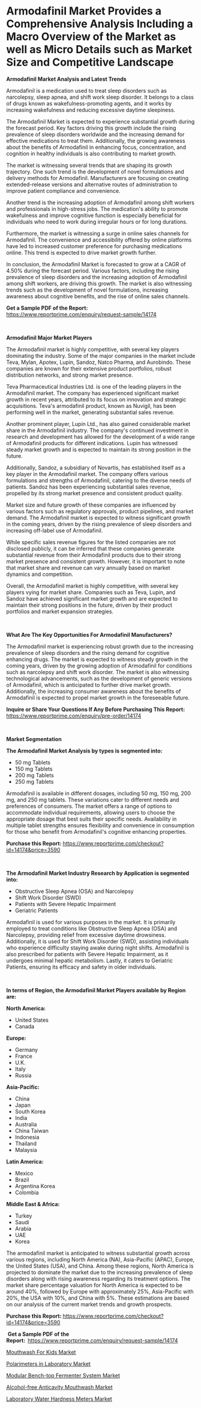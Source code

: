 <p><h1>Armodafinil Market Provides a Comprehensive Analysis Including a Macro Overview of the Market as well as Micro Details such as Market Size and Competitive Landscape</h1></p><p><strong>Armodafinil Market Analysis and Latest Trends</strong></p>
<p><p>Armodafinil is a medication used to treat sleep disorders such as narcolepsy, sleep apnea, and shift work sleep disorder. It belongs to a class of drugs known as wakefulness-promoting agents, and it works by increasing wakefulness and reducing excessive daytime sleepiness.</p><p>The Armodafinil Market is expected to experience substantial growth during the forecast period. Key factors driving this growth include the rising prevalence of sleep disorders worldwide and the increasing demand for effective medications to treat them. Additionally, the growing awareness about the benefits of Armodafinil in enhancing focus, concentration, and cognition in healthy individuals is also contributing to market growth.</p><p>The market is witnessing several trends that are shaping its growth trajectory. One such trend is the development of novel formulations and delivery methods for Armodafinil. Manufacturers are focusing on creating extended-release versions and alternative routes of administration to improve patient compliance and convenience.</p><p>Another trend is the increasing adoption of Armodafinil among shift workers and professionals in high-stress jobs. The medication's ability to promote wakefulness and improve cognitive function is especially beneficial for individuals who need to work during irregular hours or for long durations.</p><p>Furthermore, the market is witnessing a surge in online sales channels for Armodafinil. The convenience and accessibility offered by online platforms have led to increased customer preference for purchasing medications online. This trend is expected to drive market growth further.</p><p>In conclusion, the Armodafinil Market is forecasted to grow at a CAGR of 4.50% during the forecast period. Various factors, including the rising prevalence of sleep disorders and the increasing adoption of Armodafinil among shift workers, are driving this growth. The market is also witnessing trends such as the development of novel formulations, increasing awareness about cognitive benefits, and the rise of online sales channels.</p></p>
<p><strong>Get a Sample PDF of the Report:&nbsp;</strong> <a href="https://www.reportprime.com/enquiry/request-sample/14174">https://www.reportprime.com/enquiry/request-sample/14174</a></p>
<p>&nbsp;</p>
<p><strong>Armodafinil Major Market Players</strong></p>
<p><p>The Armodafinil market is highly competitive, with several key players dominating the industry. Some of the major companies in the market include Teva, Mylan, Apotex, Lupin, Sandoz, Natco Pharma, and Aurobindo. These companies are known for their extensive product portfolios, robust distribution networks, and strong market presence.</p><p>Teva Pharmaceutical Industries Ltd. is one of the leading players in the Armodafinil market. The company has experienced significant market growth in recent years, attributed to its focus on innovation and strategic acquisitions. Teva's armodafinil product, known as Nuvigil, has been performing well in the market, generating substantial sales revenue.</p><p>Another prominent player, Lupin Ltd., has also gained considerable market share in the Armodafinil industry. The company's continued investment in research and development has allowed for the development of a wide range of Armodafinil products for different indications. Lupin has witnessed steady market growth and is expected to maintain its strong position in the future.</p><p>Additionally, Sandoz, a subsidiary of Novartis, has established itself as a key player in the Armodafinil market. The company offers various formulations and strengths of Armodafinil, catering to the diverse needs of patients. Sandoz has been experiencing substantial sales revenue, propelled by its strong market presence and consistent product quality.</p><p>Market size and future growth of these companies are influenced by various factors such as regulatory approvals, product pipelines, and market demand. The Armodafinil market is expected to witness significant growth in the coming years, driven by the rising prevalence of sleep disorders and increasing off-label use of Armodafinil.</p><p>While specific sales revenue figures for the listed companies are not disclosed publicly, it can be inferred that these companies generate substantial revenue from their Armodafinil products due to their strong market presence and consistent growth. However, it is important to note that market share and revenue can vary annually based on market dynamics and competition.</p><p>Overall, the Armodafinil market is highly competitive, with several key players vying for market share. Companies such as Teva, Lupin, and Sandoz have achieved significant market growth and are expected to maintain their strong positions in the future, driven by their product portfolios and market expansion strategies.</p></p>
<p>&nbsp;</p>
<p><strong>What Are The Key Opportunities For Armodafinil Manufacturers?</strong></p>
<p><p>The Armodafinil market is experiencing robust growth due to the increasing prevalence of sleep disorders and the rising demand for cognitive enhancing drugs. The market is expected to witness steady growth in the coming years, driven by the growing adoption of Armodafinil for conditions such as narcolepsy and shift work disorder. The market is also witnessing technological advancements, such as the development of generic versions of Armodafinil, which is anticipated to further drive market growth. Additionally, the increasing consumer awareness about the benefits of Armodafinil is expected to propel market growth in the foreseeable future.</p></p>
<p><strong>Inquire or Share Your Questions If Any Before Purchasing This Report:</strong> <a href="https://www.reportprime.com/enquiry/pre-order/14174">https://www.reportprime.com/enquiry/pre-order/14174</a></p>
<p>&nbsp;</p>
<p><strong>Market Segmentation</strong></p>
<p><strong>The Armodafinil Market Analysis by types is segmented into:</strong></p>
<p><ul><li>50 mg Tablets</li><li>150 mg Tablets</li><li>200 mg Tablets</li><li>250 mg Tablets</li></ul></p>
<p><p>Armodafinil is available in different dosages, including 50 mg, 150 mg, 200 mg, and 250 mg tablets. These variations cater to different needs and preferences of consumers. The market offers a range of options to accommodate individual requirements, allowing users to choose the appropriate dosage that best suits their specific needs. Availability in multiple tablet strengths ensures flexibility and convenience in consumption for those who benefit from Armodafinil's cognitive enhancing properties.</p></p>
<p><strong>Purchase this Report:&nbsp;</strong><a href="https://www.reportprime.com/checkout?id=14174&price=3590">https://www.reportprime.com/checkout?id=14174&price=3590</a></p>
<p>&nbsp;</p>
<p><strong>The Armodafinil Market Industry Research by Application is segmented into:</strong></p>
<p><ul><li>Obstructive Sleep Apnea (OSA) and Narcolepsy</li><li>Shift Work Disorder (SWD)</li><li>Patients with Severe Hepatic Impairment</li><li>Geriatric Patients</li></ul></p>
<p><p>Armodafinil is used for various purposes in the market. It is primarily employed to treat conditions like Obstructive Sleep Apnea (OSA) and Narcolepsy, providing relief from excessive daytime drowsiness. Additionally, it is used for Shift Work Disorder (SWD), assisting individuals who experience difficulty staying awake during night shifts. Armodafinil is also prescribed for patients with Severe Hepatic Impairment, as it undergoes minimal hepatic metabolism. Lastly, it caters to Geriatric Patients, ensuring its efficacy and safety in older individuals.</p></p>
<p>&nbsp;</p>
<p><strong>In terms of Region, the Armodafinil Market Players available by Region are:</strong></p>
<p>
    <p> <strong> North America: </strong>
        <ul>
            <li>United States</li>
            <li>Canada</li>
        </ul>
        </p> 
    <p> <strong> Europe: </strong>
        <ul>
            <li>Germany</li>
            <li>France</li>
            <li>U.K.</li>
            <li>Italy</li>
            <li>Russia</li>
        </ul>
        </p> 
    <p> <strong> Asia-Pacific: </strong>
        <ul>
            <li>China</li>
            <li>Japan</li>
            <li>South Korea</li>
            <li>India</li>
            <li>Australia</li>
            <li>China Taiwan</li>
            <li>Indonesia</li>
            <li>Thailand</li>
            <li>Malaysia</li>
        </ul>
        </p> 
    <p> <strong> Latin America: </strong>
        <ul>
            <li>Mexico</li>
            <li>Brazil</li>
            <li>Argentina Korea</li>
            <li>Colombia</li>
        </ul>
        </p> 
    <p> <strong> Middle East & Africa: </strong>
        <ul>
            <li>Turkey</li>
            <li>Saudi</li>
            <li>Arabia</li>
            <li>UAE</li>
            <li>Korea</li>
        </ul>
    </p>
    </p>
<p><p>The armodafinil market is anticipated to witness substantial growth across various regions, including North America (NA), Asia-Pacific (APAC), Europe, the United States (USA), and China. Among these regions, North America is projected to dominate the market due to the increasing prevalence of sleep disorders along with rising awareness regarding its treatment options. The market share percentage valuation for North America is expected to be around 40%, followed by Europe with approximately 25%, Asia-Pacific with 20%, the USA with 10%, and China with 5%. These estimations are based on our analysis of the current market trends and growth prospects.</p></p>
<p><strong>Purchase this Report: </strong><a href="https://www.reportprime.com/checkout?id=14174&price=3590">https://www.reportprime.com/checkout?id=14174&price=3590</a></p>
<p>&nbsp;<strong>Get a Sample PDF of the Report:&nbsp;&nbsp;</strong><a href="https://www.reportprime.com/enquiry/request-sample/14174">https://www.reportprime.com/enquiry/request-sample/14174</a></p>
<p><strong></strong></p>
<p><p><a href="https://www.linkedin.com/pulse/mouthwash-kids-market-offers-provide-insightful-data-time-y4tce?trackingId=xzwqOQshRDincmJw0Nfi%2Bw%3D%3D">Mouthwash For Kids Market</a></p><p><a href="https://medium.com/@shirleysullivan73/polarimeters-in-laboratory-market-competitive-analysis-market-trends-and-forecast-to-2030-62b5fabe45ab">Polarimeters in Laboratory Market</a></p><p><a href="https://www.linkedin.com/pulse/modular-bench-top-fermenter-system-market-offers-provide-6krie?trackingId=6VETYYnrTGy7kc2t35d8cw%3D%3D">Modular Bench-top Fermenter System Market</a></p><p><a href="https://www.linkedin.com/pulse/alcohol-free-anticavity-mouthwash-market-offer-valuable-zpnke?trackingId=6wGb%2BjnqSfuIpuSPaEN3UA%3D%3D">Alcohol-free Anticavity Mouthwash Market</a></p><p><a href="https://medium.com/@shirleysullivan73/laboratory-water-hardness-meters-market-outlook-industry-overview-and-forecast-2023-to-2030-6ee54daa26fa">Laboratory Water Hardness Meters Market</a></p></p>